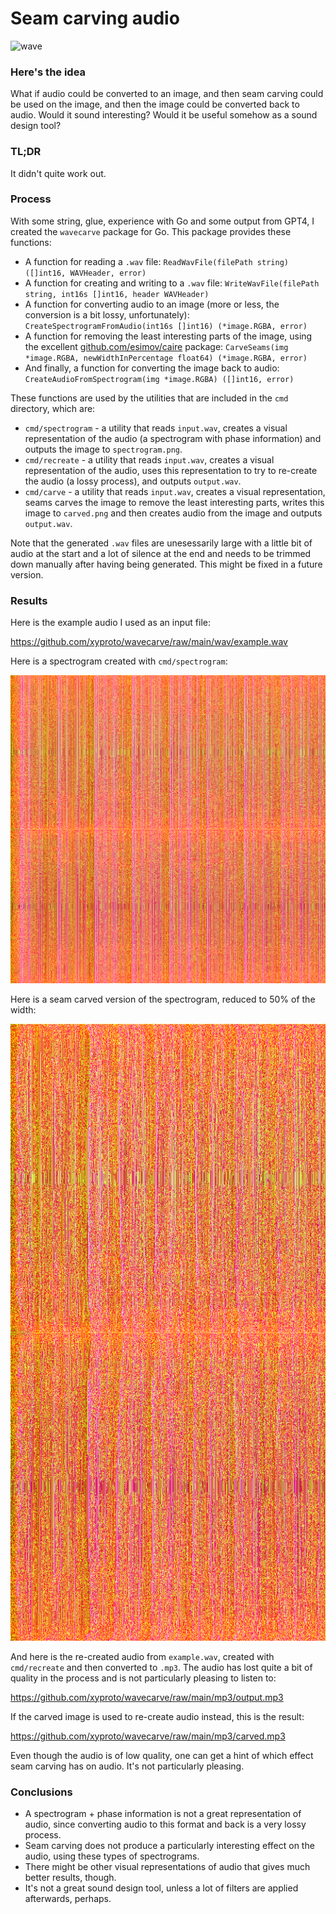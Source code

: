 # Seam carving audio

![wave](https://upload.wikimedia.org/wikipedia/commons/5/55/Large_breaking_wave.jpg)

### Here's the idea

What if audio could be converted to an image, and then seam carving could be used on the image, and then the image could be converted back to audio. Would it sound interesting? Would it be useful somehow as a sound design tool?

### TL;DR

It didn't quite work out.

### Process

With some string, glue, experience with Go and some output from GPT4, I created the `wavecarve` package for Go. This package provides these functions:

* A function for reading a `.wav` file: `ReadWavFile(filePath string) ([]int16, WAVHeader, error)`
* A function for creating and writing to a `.wav` file: `WriteWavFile(filePath string, int16s []int16, header WAVHeader)`
* A function for converting audio to an image (more or less, the conversion is a bit lossy, unfortunately): `CreateSpectrogramFromAudio(int16s []int16) (*image.RGBA, error)`
* A function for removing the least interesting parts of the image, using the excellent [github.com/esimov/caire](https://github.com/esimov/caire) package: `CarveSeams(img *image.RGBA, newWidthInPercentage float64) (*image.RGBA, error)`
* And finally, a function for converting the image back to audio: `CreateAudioFromSpectrogram(img *image.RGBA) ([]int16, error)`

These functions are used by the utilities that are included in the `cmd` directory, which are:

* `cmd/spectrogram` - a utility that reads `input.wav`, creates a visual representation of the audio (a spectrogram with phase information) and outputs the image to `spectrogram.png`.
* `cmd/recreate` - a utility that reads `input.wav`, creates a visual representation of the audio, uses this representation to try to re-create the audio (a lossy process), and outputs `output.wav`.
* `cmd/carve` - a utility that reads `input.wav`, creates a visual representation, seams carves the image to remove the least interesting parts, writes this image to `carved.png` and then creates audio from the image and outputs `output.wav`.

Note that the generated `.wav` files are unesessarily large with a little bit of audio at the start and a lot of silence at the end and needs to be trimmed down manually after having being generated. This might be fixed in a future version.

### Results

Here is the example audio I used as an input file:

https://github.com/xyproto/wavecarve/raw/main/wav/example.wav

Here is a spectrogram created with `cmd/spectrogram`:

![spectrogram](img/spectrogram3.png)

Here is a seam carved version of the spectrogram, reduced to 50% of the width:

![carved](img/carved3.png)

And here is the re-created audio from `example.wav`, created with `cmd/recreate` and then converted to `.mp3`. The audio has lost quite a bit of quality in the process and is not particularly pleasing to listen to:

https://github.com/xyproto/wavecarve/raw/main/mp3/output.mp3

If the carved image is used to re-create audio instead, this is the result:

https://github.com/xyproto/wavecarve/raw/main/mp3/carved.mp3

Even though the audio is of low quality, one can get a hint of which effect seam carving has on audio. It's not particularly pleasing.

### Conclusions

* A spectrogram + phase information is not a great representation of audio, since converting audio to this format and back is a very lossy process.
* Seam carving does not produce a particularly interesting effect on the audio, using these types of spectrograms.
* There might be other visual representations of audio that gives much better results, though.
* It's not a great sound design tool, unless a lot of filters are applied afterwards, perhaps.

